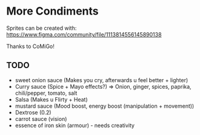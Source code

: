 # More Condiments

Sprites can be created with: https://www.figma.com/community/file/1113814556145890138

Thanks to CoMiGo!

## TODO

- sweet onion sauce (Makes you cry, afterwards u feel better + lighter)
- Curry sauce (Spice + Mayo effects?) => Onion, ginger, spices, paprika, chili/pepper, tomato, salt
- Salsa (Makes u Flirty + Heat)
- mustard sauce (Mood boost, energy boost (manipulation + movement))
- Dextrose (<ResearchSpeed>0.2</ResearchSpeed>)
- carrot sauce (vision)
- essence of iron skin (armour) - needs creativity
